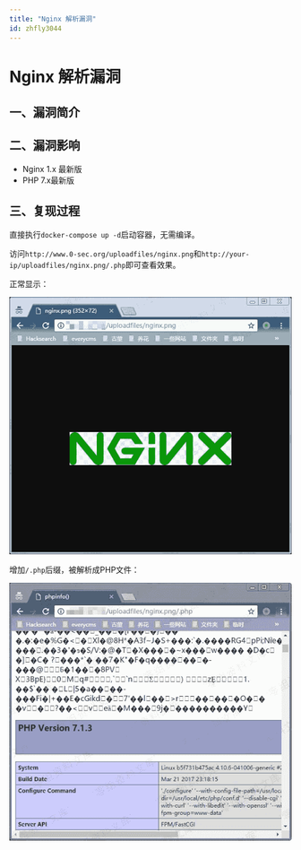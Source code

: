 ```yaml
---
title: "Nginx 解析漏洞"
id: zhfly3044
---
```


# Nginx 解析漏洞

## 一、漏洞简介

## 二、漏洞影响

*   Nginx 1.x 最新版
*   PHP 7.x最新版

## 三、复现过程

直接执行`docker-compose up -d`启动容器，无需编译。

访问`http://www.0-sec.org/uploadfiles/nginx.png`和`http://your-ip/uploadfiles/nginx.png/.php`即可查看效果。

正常显示：

![image](../img/e5b16ef1eadc31905b5d0a73f11d87f3.png)

增加`/.php`后缀，被解析成PHP文件：

![image](../img/f89437e8c8c68db110078af451130357.png)